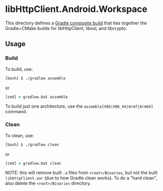 # libHttpClient.Android.Workspace

This directory defines a [Gradle composite build](https://docs.gradle.org/current/userguide/composite_builds.html)
that ties together the Gradle+CMake builds for libHttpClient, libssl, and libcrypto.

## Usage

### Build

To build, use:
```sh
[bash] $ ./gradlew assemble
```
or
```bat
[cmd] > gradlew.bat assemble
```
To build just one architecture, use the `assemble[X86|X86_64|Arm7|Arm64]` command.

### Clean

To clean, use:
```sh
[bash] $ ./gradlew clean
```
or
```bat
[cmd] > gradlew.bat clean
```
NOTE: this will remove built `.a` files from `<root>/Binaries`, but not the built `libHttpClient.aar`
(due to how Gradle clean works). To do a "hard clean", also delete the `<root>/Binaries` directory.
